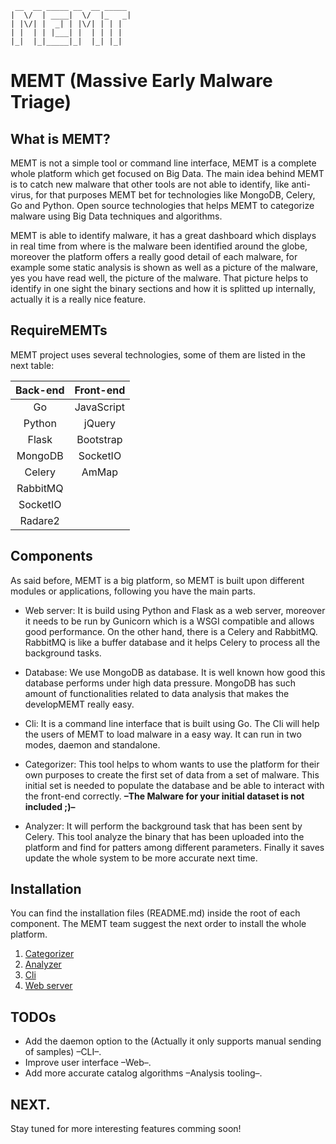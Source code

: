 ```
 __  __ _____ __  __ _____
|  \/  | ____|  \/  |_   _|
| |\/| |  _| | |\/| | | |
| |  | | |___| |  | | | |
|_|  |_|_____|_|  |_| |_|
```

# MEMT (Massive Early Malware Triage)

## What is MEMT?
MEMT is not a simple tool or command line interface, MEMT is a complete whole platform which get focused on Big Data. The main idea behind MEMT is to catch new malware that other tools are not able to identify, like anti-virus, for that purposes MEMT bet for technologies like MongoDB, Celery, Go and Python. Open source technologies that helps MEMT to categorize malware using Big Data techniques and algorithms.

MEMT is able to identify malware, it has a great dashboard which displays in real time from where is the malware been identified around the globe, moreover the platform offers a really good detail of each malware, for example some static analysis is shown as well as a picture of the malware, yes you have read well, the picture of the malware. That picture helps to identify in one sight the binary sections and how it is splitted up internally, actually it is a really nice feature.

## RequireMEMTs
MEMT project uses several technologies, some of them are listed in the next table:

| Back-end | Front-end  |
| :------: | :--------: |
|    Go    | JavaScript |
|  Python  |   jQuery   |
|  Flask   | Bootstrap  |
| MongoDB  |  SocketIO  |
|  Celery  |   AmMap    |
| RabbitMQ |            |
| SocketIO |            |
|  Radare2 |            |

## Components
As said before, MEMT is a big platform, so MEMT is built upon different modules or applications, following you have the main parts.

- Web server: It is build using Python and Flask as a web server, moreover it needs to be run by Gunicorn which is a WSGI compatible and allows good performance. On the other hand, there is a Celery and RabbitMQ. RabbitMQ is like a buffer database and it helps Celery to process all the background tasks.

- Database: We use MongoDB as database. It is well known how good this database performs under high data pressure. MongoDB has such amount of functionalities related to data analysis that makes the developMEMT really easy.

- Cli: It is a command line interface that is built using Go. The Cli will help the users of MEMT to load malware in a easy way. It can run in two modes, daemon and standalone.

- Categorizer: This tool helps to whom wants to use the platform for their own purposes to create the first set of data from a set of malware. This initial set is needed to populate the database and be able to interact with the front-end correctly. **–The Malware for your initial dataset is not included ;)–**

- Analyzer: It will perform the background task that has been sent by Celery. This tool analyze the binary that has been uploaded into the platform and find for patters among different parameters. Finally it saves update the whole system to be more accurate next time.

## Installation
You can find the installation files (README.md) inside the root of each component. The MEMT team suggest the next order to install the whole platform.

1. [Categorizer](cat/README.md)
2. [Analyzer](anal/README.md)
3. [Cli](cli/README.md)
4. [Web server](serv/README.md)


## TODOs

* Add the daemon option to the (Actually it only supports manual sending of samples) –CLI–.
* Improve user interface –Web–.
* Add more accurate catalog algorithms –Analysis tooling–.

## NEXT.

Stay tuned for more interesting features comming soon!
